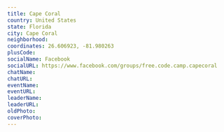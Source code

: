 ```yaml
---
title: Cape Coral
country: United States
state: Florida
city: Cape Coral
neighborhood: 
coordinates: 26.606923, -81.980263
plusCode:
socialName: Facebook
socialURL: https://www.facebook.com/groups/free.code.camp.capecoral
chatName:
chatURL:
eventName:
eventURL:
leaderName:
leaderURL:
oldPhoto: 
coverPhoto:
---
```

